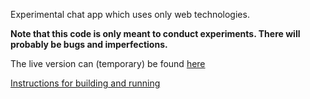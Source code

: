 Experimental chat app which uses only web technologies.

**Note that this code is only meant to conduct experiments. 
  There will probably be bugs and imperfections.**

The live version can (temporary) be found [here](https://mobile-web-experiments.afasnext.com)

[Instructions for building and running](RUNNING.md)
